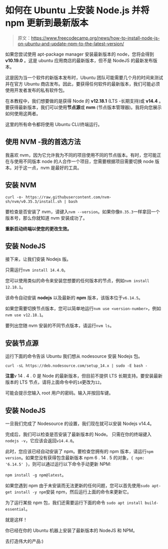 # 如何在 Ubuntu 上安装 Node.js 并将 npm 更新到最新版本

> 原文：<https://www.freecodecamp.org/news/how-to-install-node-js-on-ubuntu-and-update-npm-to-the-latest-version/>

如果您尝试使用 apt-package manager 安装最新版本的 node，您将会得到 **v10.19.0** 。这是 ubuntu 应用商店的最新版本，但不是 NodeJS 的最新发布版本。

这是因为当一个软件的新版本发布时，Ubuntu 团队可能需要几个月的时间来测试并在官方 Ubuntu 商店发布。因此，要获得任何软件的最新版本，我们可能必须使用开发者发布的私有软件包。

在本教程中，我们想要做的是获得 Node 的 **v12.18.1** (LTS -长期支持)或 **v14.4** 。要获得最新版本，我们可以使用**节点源**或 **nvm** (节点版本管理器)。我将向您展示如何使用这两者。

这里的所有命令都将使用 Ubuntu CLI/终端运行。

## 使用 NVM -我的首选方法

我喜欢 nvm，因为它允许我为不同的项目使用不同的节点版本。有时，您可能正在与使用不同版本 node 的人合作一个项目，您需要根据项目需要切换 node 版本。对于这一点，nvm 是最好的工具。

## 安装 NVM

`curl -o- https://raw.githubusercontent.com/nvm-sh/nvm/v0.35.3/install.sh | bash`

要检查是否安装了 nvm，请键入`nvm --version`。如果你像`0.35.3`一样拿回一个版本号，那么你就知道 nvm 安装成功了。

**重新启动终端以使您的更改生效。**

## 安装 NodeJS

接下来，让我们安装 Nodejs 版。

只需运行`nvm install 14.4.0`。

您可以使用类似的命令来安装您想要的任何版本的节点，例如`nvm install 12.18.1`。

该命令自动安装 **nodejs** 以及最新的 **npm** 版本，该版本位于`v6.14.5`。

如果您需要切换节点版本，您可以简单地运行`nvm use <version-number>`，例如`nvm use v12.18.1`。

要列出您随 nvm 安装的不同节点版本，请运行`nvm ls`。

## 安装节点源

运行下面的命令告诉 Ubuntu 我们想从 nodesource 安装 Nodejs
包。

`curl -sL https://deb.nodesource.com/setup_14.x | sudo -E bash -`

**注意**v 14 . 4 . 0 是 Node 的最新版本，但目前不提供 LTS 长期支持。要安装最新版本的 LTS 节点，请将上面命令中的`14`更改为`12`。

可能会提示您输入 root 用户的密码。输入并按回车键。

## 安装 NodeJS

一旦我们完成了 Nodesource 的设置，我们现在就可以安装 Nodejs v14.4。

完成后，我们可以检查是否安装了最新版本的 Node。
只需在你的终端键入`nodejs -v`，它应该会返回`v14.4.0`。

此时，您应该已经自动安装了 npm。要检查您拥有的 npm 版本，请运行`npm version`。如果您没有获得包含最新版本 npm 6 . 14 . 5 的对象，`{ npm: '6.14.5' }`，则可以通过运行以下命令手动更新 NPM:

`npm install -g npm@latest`。

如果您遇到 npm 由于未安装而无法更新的任何问题，您可以首先使用`sudo apt-get install -y npm`安装 npm，然后运行上面的命令来更新它。

为了运行某些 npm 包，我们还需要运行下面的命令
`sudo apt install build-essential`。

就是这样！

你已经在你的 Ubuntu 机器上安装了最新版本的 NodeJS 和 NPM。

去打造伟大的产品:)